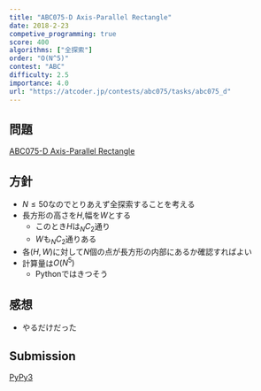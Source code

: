 ```yaml
---
title: "ABC075-D Axis-Parallel Rectangle"
date: 2018-2-23
competive_programming: true
score: 400
algorithms: ["全探索"]
order: "O(N^5)"
contest: "ABC"
difficulty: 2.5
importance: 4.0
url: "https://atcoder.jp/contests/abc075/tasks/abc075_d"
---
```


## 問題

[ABC075-D Axis-Parallel Rectangle](https://atcoder.jp/contests/abc075/tasks/abc075_d)

## 方針

- $N \leq 50$なのでとりあえず全探索することを考える
- 長方形の高さを$H$,幅を$W$とする
  - このとき$H$は$_N C _2$通り
  - $W$も$_N C _2$通りある
- 各$(H,W)$に対して$N$個の点が長方形の内部にあるか確認すればよい
- 計算量は$O(N^5)$
  - Pythonではきつそう

## 感想

- やるだけだった

## Submission

[PyPy3](https://atcoder.jp/contests/abc075/submissions/4349695)